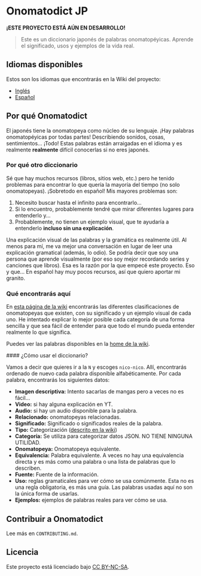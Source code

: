 # Onomatodict JP

**¡ESTE PROYECTO ESTÁ AÚN EN DESARROLLO!**

> Este es un diccionario japonés de palabras onomatopéyicas. Aprende el significado, usos y ejemplos de la vida real.

## Idiomas disponibles

Estos son los idiomas que encontrarás en la Wiki del proyecto:

- [Inglés](https://github.com/matsumurae/onomatodict-jp/wiki)
- [Español](https://github.com/matsumurae/onomatodict-jp/wiki/Inicio)

## Por qué Onomatodict

El japonés tiene la onomatopeya como núcleo de su lenguaje. ¡Hay palabras onomatopéyicas por todas partes! Describiendo sonidos, cosas, sentimientos… ¡Todo! Estas palabras están arraigadas en el idioma y es realmente **realmente** difícil conocerlas si no eres japonés.

### Por qué otro diccionario

Sé que hay muchos recursos (libros, sitios web, etc.) pero he tenido problemas para encontrar lo que quería la mayoría del tiempo (no solo onomatopeyas). ¡Sobretodo en español! Mis mayores problemas son:

1. Necesito buscar hasta el infinito para encontrarlo…
2. Si lo encuentro, probablemente tendré que mirar diferentes lugares para entenderlo y...
3. Probablemente, no tienen un ejemplo visual, que te ayudaría a entenderlo **incluso sin una explicación**.

Una explicación visual de las palabras y la gramática es realmente útil. Al menos para mí, me va mejor una conversación en lugar de leer una explicación gramatical (además, lo odio). Se podría decir que soy una persona que aprende visualmente (por eso soy mejor recordando series y canciones que libros). Esa es la razón por la que empecé este proyecto. Eso y que… En español hay muy pocos recursos, así que quiero aportar mi granito.

### Qué encontrarás aquí

En [esta página de la wiki](https://github.com/matsumurae/onomatodict-jp/wiki/Clasificaci%C3%B3n-onomatopeyas) encontrarás las diferentes clasificaciones de onomatopeyas que existen, con su significado y un ejemplo visual de cada uno. He intentado explicar lo mejor posible cada categoría de una forma sencilla y que sea fácil de entender para que todo el mundo pueda entender realmente lo que significa.

Puedes ver las palabras disponibles en la [home de la wiki](https://github.com/matsumurae/onomatodict-jp/wiki/Inicio).

#### ¿Cómo usar el diccionario?

Vamos a decir que quieres ir a la `N` y escoges `nico-nico`. Allí, encontrarás ordenado de nuevo cada palabra disponible alfabéticamente. Por cada palabra, encontrarás los siguientes datos:

- **Imagen descriptiva:** Intento sacarlas de mangas pero a veces no es fácil…
- **Video:** si hay alguna explicación en YT.
- **Audio:** si hay un audio disponible para la palabra.
- **Relacionado:** onomatopeyas relacionadas.
- **Significado:** Significado o significados reales de la palabra.
- **Tipo:** Categorización ([descrito en la wiki](https://github.com/matsumurae/onomatodict-jp/wiki/Clasificaci%C3%B3n-onomatopeyas))
- **Categoría:** Se utiliza para categorizar datos JSON. NO TIENE NINGUNA UTILIDAD.
- **Onomatopeya:** Onomatopeya equivalente.
- **Equivalencia:** Palabra equivalente. A veces no hay una equivalencia directa y es más como una palabra o una lista de palabras que lo describen.
- **Fuente:** Fuente de la información.
- **Uso:** reglas gramaticales para ver cómo se usa comúnmente. Esta no es una regla obligatoria, es más una guía. Las palabras usadas aquí no son la única forma de usarlas.
- **Ejemplos:** ejemplos de palabras reales para ver cómo se usa.

## Contribuir a Onomatodict

Lee más en `CONTRIBUTING.md`.

## Licencia

Este proyecto está licenciado bajo [CC BY-NC-SA](https://creativecommons.org/licenses/by-nc-sa/4.0/).